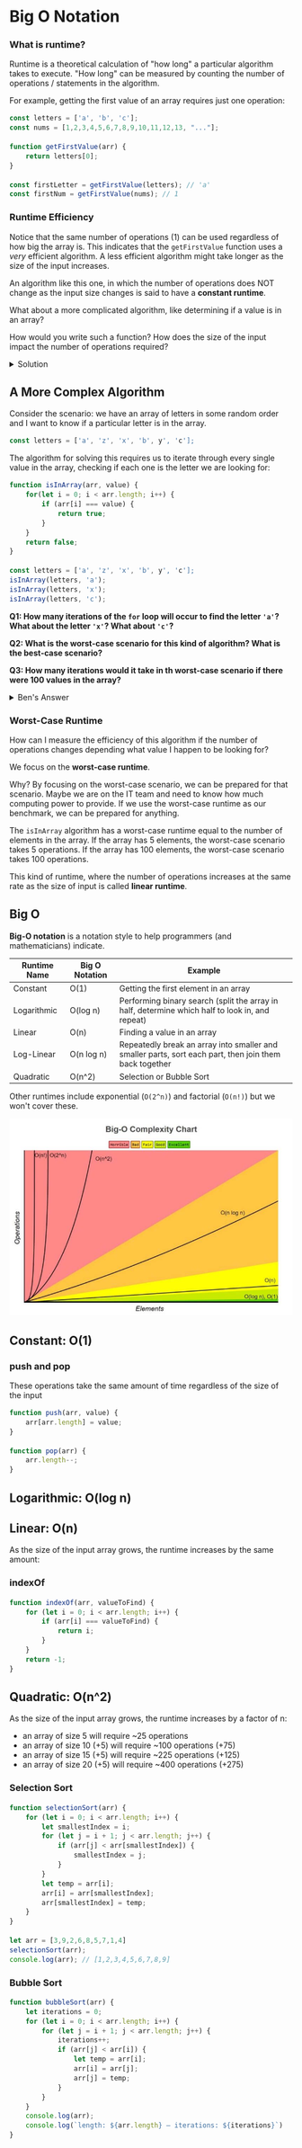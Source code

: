 # Big O Notation

### What is runtime?

Runtime is a theoretical calculation of "how long" a particular algorithm takes to execute. "How long" can be measured by counting the number of operations / statements in the algorithm.

For example, getting the first value of an array requires just one operation:

```js
const letters = ['a', 'b', 'c'];
const nums = [1,2,3,4,5,6,7,8,9,10,11,12,13, "..."];

function getFirstValue(arr) {
    return letters[0];
}

const firstLetter = getFirstValue(letters); // 'a'
const firstNum = getFirstValue(nums); // 1
```

### Runtime Efficiency

Notice that the same number of operations (1) can be used regardless of how big the array is. This indicates that the `getFirstValue` function uses a _very_ efficient algorithm. A less efficient algorithm might take longer as the size of the input increases.

An algorithm like this one, in which the number of operations does NOT change as the input size changes is said to have a **constant runtime**.

What about a more complicated algorithm, like determining if a value is in an array?

How would you write such a function? How does the size of the input impact the number of operations required?

<details><summary>Solution</summary>

```js
const letters = ['a', 'b', 'c'];
const nums = [1,2,3,4,5,6,7,8,9,10,11,12,13, "..."];

function isInArray(arr, value) {
    for(let i = 0; i < arr.length; i++) {
        if (arr[i] === value) {
            return true;
        }
    }
    return false;
}
```

This algorithm has **linear runtime** which means that as the input increases in size, so does the _expected_ number of operations in the _worst case scenario_.

</details>

## A More Complex Algorithm

Consider the scenario: we have an array of letters in some random order and I want to know if a particular letter is in the array.

```js
const letters = ['a', 'z', 'x', 'b', y', 'c'];
```

The algorithm for solving this requires us to iterate through every single value in the array, checking if each one is the letter we are looking for:

```js
function isInArray(arr, value) {
    for(let i = 0; i < arr.length; i++) {
        if (arr[i] === value) {
            return true;
        }
    }
    return false;
}

const letters = ['a', 'z', 'x', 'b', y', 'c'];
isInArray(letters, 'a');
isInArray(letters, 'x');
isInArray(letters, 'c');
```

**Q1: How many iterations of the `for` loop will occur to find the letter `'a'`? What about the letter `'x'`? What about `'c'`?**

**Q2: What is the worst-case scenario for this kind of algorithm? What is the best-case scenario?**

**Q3: How many iterations would it take in th worst-case scenario if there were 100 values in the array?**

<details><summary>Ben's Answer</summary>

Finding the letter `'a'` takes one iteration. Finding `'x'` takes 3 iterations. Finding `'c'` takes 6 iterations. 

The best-case scenario is finding the letter at the beginning of the array. The worst-case scenario is finding the letter at the end of the array.

In an array of 100 values, the worst-case scenario would require 100 iterations.
</details>

### Worst-Case Runtime

How can I measure the efficiency of this algorithm if the number of operations changes depending what value I happen to be looking for?

We focus on the **worst-case runtime**.

Why? By focusing on the worst-case scenario, we can be prepared for that scenario. Maybe we are on the IT team and need to know how much computing power to provide. If we use the worst-case runtime as our benchmark, we can be prepared for anything. 

The `isInArray` algorithm has a worst-case runtime equal to the number of elements in the array. If the array has 5 elements, the worst-case scenario takes 5 operations. If the array has 100 elements, the worst-case scenario takes 100 operations. 

This kind of runtime, where the number of operations increases at the same rate as the size of input is called **linear runtime**.

## Big O

**Big-O notation** is a notation style to help programmers (and mathematicians) indicate.


| Runtime Name 	| Big O Notation 	| Example                                                                                                	|
|--------------	|----------------	|--------------------------------------------------------------------------------------------------------	|
| Constant     	| O(1)           	| Getting the first element in an array                                                                  	|
| Logarithmic  	| O(log n)       	| Performing binary search (split the array in half, determine which half to look in, and repeat)        	|
| Linear       	| O(n)           	| Finding a value in an array                                                                            	|
| Log-Linear   	| O(n log n)     	| Repeatedly break an array into smaller and smaller parts, sort each part, then join them back together 	|
| Quadratic    	| O(n^2)         	| Selection or Bubble Sort                                                                               	|

Other runtimes include exponential (`O(2^n)`) and factorial (`O(n!)`) but we won't cover these.

![](./img/big-o-complexity-growth.jpeg)

## Constant: O(1)

### push and pop

These operations take the same amount of time regardless of the size of the input

```js
function push(arr, value) {
    arr[arr.length] = value;
}

function pop(arr) {
    arr.length--;
}
```

## Logarithmic: O(log n)

## Linear: O(n)

As the size of the input array grows, the runtime increases by the same amount:

### indexOf

```js
function indexOf(arr, valueToFind) {
    for (let i = 0; i < arr.length; i++) {
        if (arr[i] === valueToFind) {
            return i;
        }
    }
    return -1;
}
```

## Quadratic: O(n^2)

As the size of the input array grows, the runtime increases by a factor of n:
* an array of size 5 will require ~25 operations
* an array of size 10 (+5) will require ~100 operations (+75)
* an array of size 15 (+5) will require ~225 operations (+125)
* an array of size 20 (+5) will require ~400 operations (+275)

### Selection Sort
```js
function selectionSort(arr) {
	for (let i = 0; i < arr.length; i++) {
		let smallestIndex = i;
		for (let j = i + 1; j < arr.length; j++) {
			if (arr[j] < arr[smallestIndex]) {
				smallestIndex = j;
			}
		}
		let temp = arr[i];
		arr[i] = arr[smallestIndex];
		arr[smallestIndex] = temp;
	}
}

let arr = [3,9,2,6,8,5,7,1,4]
selectionSort(arr);
console.log(arr); // [1,2,3,4,5,6,7,8,9]
```

### Bubble Sort
```js
function bubbleSort(arr) {
    let iterations = 0;
    for (let i = 0; i < arr.length; i++) {
		for (let j = i + 1; j < arr.length; j++) {
		    iterations++;
			if (arr[j] < arr[i]) {
				let temp = arr[i];
        		arr[i] = arr[j];
        		arr[j] = temp; 
			}
		}
	}
	console.log(arr);
	console.log(`length: ${arr.length} — iterations: ${iterations}`)
}
```